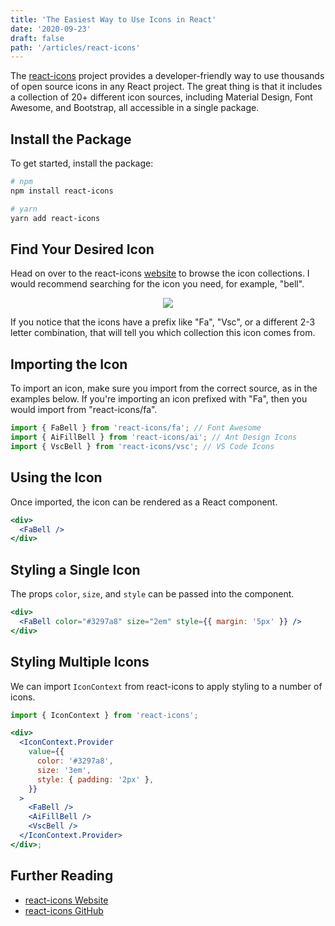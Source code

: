 ```yaml
---
title: 'The Easiest Way to Use Icons in React'
date: '2020-09-23'
draft: false
path: '/articles/react-icons'
---
```


The [react-icons](https://react-icons.github.io/react-icons/) project provides a developer-friendly way to use thousands of open source icons in any React project. The great thing is that it includes a collection of 20+ different icon sources, including Material Design, Font Awesome, and Bootstrap, all accessible in a single package.

## Install the Package

To get started, install the package:

```bash
# npm
npm install react-icons

# yarn
yarn add react-icons
```

## Find Your Desired Icon

Head on over to the react-icons [website](https://react-icons.github.io/react-icons/) to browse the icon collections. I would recommend searching for the icon you need, for example, "bell".

<!-- ![](.././bell-search-results.png) -->

<p align="center">
  <img src="https://iili.io/2ciH0l.md.png"
</p>

If you notice that the icons have a prefix like "Fa", "Vsc", or a different 2-3 letter combination, that will tell you which collection this icon comes from.

## Importing the Icon

To import an icon, make sure you import from the correct source, as in the examples below. If you're importing an icon prefixed with "Fa", then you would import from "react-icons/fa".

```jsx
import { FaBell } from 'react-icons/fa'; // Font Awesome
import { AiFillBell } from 'react-icons/ai'; // Ant Design Icons
import { VscBell } from 'react-icons/vsc'; // VS Code Icons
```

## Using the Icon

Once imported, the icon can be rendered as a React component.

```jsx
<div>
  <FaBell />
</div>
```

## Styling a Single Icon

The props `color`, `size`, and `style` can be passed into the component.

```jsx
<div>
  <FaBell color="#3297a8" size="2em" style={{ margin: '5px' }} />
</div>
```

## Styling Multiple Icons

We can import `IconContext` from react-icons to apply styling to a number of icons.

```jsx
import { IconContext } from 'react-icons';

<div>
  <IconContext.Provider
    value={{
      color: '#3297a8',
      size: '3em',
      style: { padding: '2px' },
    }}
  >
    <FaBell />
    <AiFillBell />
    <VscBell />
  </IconContext.Provider>
</div>;
```

## Further Reading

- [react-icons Website](https://react-icons.github.io/icons?name=ai)
- [react-icons GitHub](https://github.com/react-icons/react-icons)
